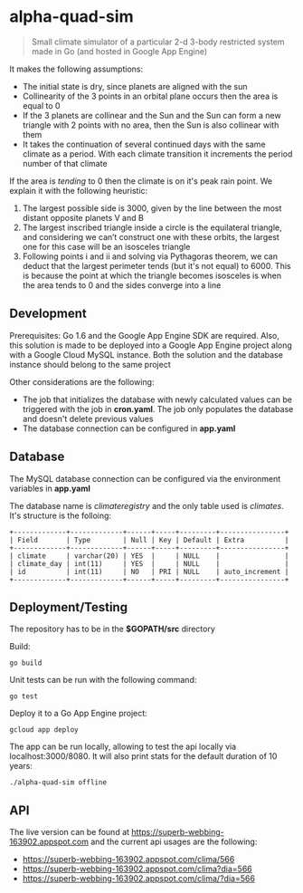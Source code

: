 # alpha-quad-sim
> Small climate simulator of a particular 2-d 3-body restricted system made in Go (and hosted in Google App Engine)

It makes the following assumptions:
* The initial state is dry, since planets are aligned with the sun
* Collinearity of the 3 points in an orbital plane occurs then the area is equal to 0
* If the 3 planets are collinear and the Sun and the Sun can form a new triangle with 2 points with no area, then the Sun is also collinear with them
* It takes the continuation of several continued days with the same climate as a period. With each climate transition it increments the period number of that climate

If the area is *tending* to 0 then the climate is on it's peak rain point. We explain it with the following heuristic:
1. The largest possible side is 3000, given by the line between the most distant opposite planets V and B
2. The largest inscribed triangle inside a circle is the equilateral triangle, and considering we can’t construct one with these orbits, the largest one for this case will be an isosceles triangle
3. Following points i and ii and solving via Pythagoras theorem, we can deduct that the largest perimeter tends (but it's not equal) to 6000. This is because the point at which the triangle becomes isosceles is when the area tends to 0 and the sides converge into a line


## Development

Prerequisites: Go 1.6 and the Google App Engine SDK are required. Also, this solution is made to be deployed into a Google App Engine project along with a Google Cloud MySQL instance. Both the solution and the database instance should belong to the same project

Other considerations are the following:
* The job that initializes the database with newly calculated values can be triggered with the job in **cron.yaml**. The job only populates the database and doesn't delete previous values
* The database connection can be configured in **app.yaml**

## Database
The MySQL database connection can be configured via the environment variables in **app.yaml**

The database name is *climateregistry* and the only table used is *climates*. It's structure is the folloing:
```
+-------------+-------------+------+-----+---------+----------------+
| Field       | Type        | Null | Key | Default | Extra          |
+-------------+-------------+------+-----+---------+----------------+
| climate     | varchar(20) | YES  |     | NULL    |                |
| climate_day | int(11)     | YES  |     | NULL    |                |
| id          | int(11)     | NO   | PRI | NULL    | auto_increment |
+-------------+-------------+------+-----+---------+----------------+
```
## Deployment/Testing
The repository has to be in the **$GOPATH/src** directory

Build:
```
go build
```
Unit tests can be run with the following command:
```
go test
```
Deploy it to a Go App Engine project:
```
gcloud app deploy
```

The app can be run locally, allowing to test the api locally via localhost:3000/8080. It will also print stats for the default duration of 10 years:
```
./alpha-quad-sim offline
```

## API

The live version can be found at https://superb-webbing-163902.appspot.com and the current api usages are the following:

* https://superb-webbing-163902.appspot.com/clima/566
* https://superb-webbing-163902.appspot.com/clima?dia=566
* https://superb-webbing-163902.appspot.com/clima/?dia=566
